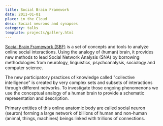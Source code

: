 ```yaml
---
title: Social Brain Framework
date: 2011-01-01
place: in the Cloud
desc: Social neurons and synapses
category: talks
template: projects/gallery.html
---
```


[Social Brain Framework (SBF)](https://github.com/sharismlab/social-brain-framework) is a set of concepts and tools to analyze online social interactions. Using the analogy of (human) brain, it provides new methods to lead Social Network Analysis (SNA) by borrowing methodologies from neurology, linguistics, psychoanalysis, sociology and computer science.

The new participatory practices of knowledge called "collective intelligence" is created  by very complex sets and subsets of interactions through different networks. To investigate those ongoing phenomenons we use the conceptual analogy of a human brain to provide a schematic representation and description.

Primary entities of this online anatomic body are called social neuron (seuron) forming a large network of billions of human and non-human (animal, things, machines) beings linked with trillions of connections.
